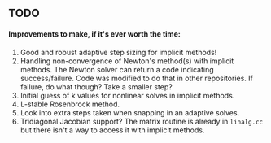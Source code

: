 ## TODO
#### Improvements to make, if it's ever worth the time:

1. Good and robust adaptive step sizing for implicit methods!
2. Handling non-convergence of Newton's method(s) with implicit methods. The Newton solver can return a code indicating success/failure. Code was modified to do that in other repositories. If failure, do what though? Take a smaller step?
3. Initial guess of k values for nonlinear solves in implicit methods.
4. L-stable Rosenbrock method.
5. Look into extra steps taken when snapping in an adaptive solves.
5. Tridiagonal Jacobian support? The matrix routine is already in `linalg.cc` but there isn't a way to access it with implicit methods.
